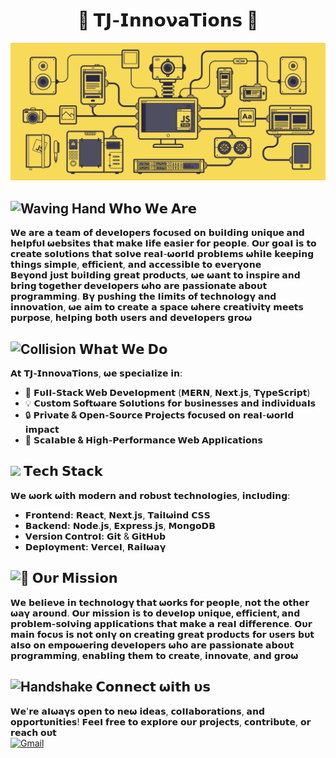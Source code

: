 <h1 align="center">💞 𝝩𝗝-𝗜𝗻𝗻𝗼𝝼𝗮𝝩𝗶𝗼𝗻𝘀 💞</h1>

![MasterHead](js-gifs.gif)

<h2><img src="https://raw.githubusercontent.com/Tarikul-Islam-Anik/Telegram-Animated-Emojis/main/People/Waving%20Hand.webp" alt="Waving Hand" width="30" height="30" /> 𝗪𝗵𝗼 𝗪𝗲 𝝖𝗿𝗲 </h2>


𝗪𝗲 𝗮𝗿𝗲 𝗮 𝘁𝗲𝗮𝗺 𝗼𝗳 𝗱𝗲𝝼𝗲𝝞𝗼𝗽𝗲𝗿𝘀 𝗳𝗼𝗰𝞄𝘀𝗲𝗱 𝗼𝗻 𝗯𝞄𝗶𝝞𝗱𝗶𝗻𝗴 **𝞄𝗻𝗶𝗾𝞄𝗲 𝗮𝗻𝗱 𝗵𝗲𝝞𝗽𝗳𝞄𝝞 𝞈𝗲𝗯𝘀𝗶𝘁𝗲𝘀** 𝘁𝗵𝗮𝘁 𝗺𝗮𝗸𝗲 𝝞𝗶𝗳𝗲 𝗲𝗮𝘀𝗶𝗲𝗿 𝗳𝗼𝗿 𝗽𝗲𝗼𝗽𝝞𝗲. 𝝤𝞄𝗿 𝗴𝗼𝗮𝝞 𝗶𝘀 𝘁𝗼 𝗰𝗿𝗲𝗮𝘁𝗲 𝘀𝗼𝝞𝞄𝘁𝗶𝗼𝗻𝘀 𝘁𝗵𝗮𝘁 𝘀𝗼𝝞𝝼𝗲 𝗿𝗲𝗮𝝞-𝞈𝗼𝗿𝝞𝗱 𝗽𝗿𝗼𝗯𝝞𝗲𝗺𝘀 𝞈𝗵𝗶𝝞𝗲 𝗸𝗲𝗲𝗽𝗶𝗻𝗴 𝘁𝗵𝗶𝗻𝗴𝘀 𝘀𝗶𝗺𝗽𝝞𝗲, 𝗲𝗳𝗳𝗶𝗰𝗶𝗲𝗻𝘁, 𝗮𝗻𝗱 𝗮𝗰𝗰𝗲𝘀𝘀𝗶𝗯𝝞𝗲 𝘁𝗼 𝗲𝝼𝗲𝗿𝝲𝗼𝗻𝗲  
𝗕𝗲𝝲𝗼𝗻𝗱 𝗷𝞄𝘀𝘁 𝗯𝞄𝗶𝝞𝗱𝗶𝗻𝗴 𝗴𝗿𝗲𝗮𝘁 𝗽𝗿𝗼𝗱𝞄𝗰𝘁𝘀, 𝞈𝗲 𝞈𝗮𝗻𝘁 𝘁𝗼 **𝗶𝗻𝘀𝗽𝗶𝗿𝗲 𝗮𝗻𝗱 𝗯𝗿𝗶𝗻𝗴 𝘁𝗼𝗴𝗲𝘁𝗵𝗲𝗿 𝗱𝗲𝝼𝗲𝝞𝗼𝗽𝗲𝗿𝘀** 𝞈𝗵𝗼 𝗮𝗿𝗲 𝗽𝗮𝘀𝘀𝗶𝗼𝗻𝗮𝘁𝗲 𝗮𝗯𝗼𝞄𝘁 𝗽𝗿𝗼𝗴𝗿𝗮𝗺𝗺𝗶𝗻𝗴. 𝗕𝝲 𝗽𝞄𝘀𝗵𝗶𝗻𝗴 𝘁𝗵𝗲 𝝞𝗶𝗺𝗶𝘁𝘀 𝗼𝗳 𝘁𝗲𝗰𝗵𝗻𝗼𝝞𝗼𝗴𝝲 𝗮𝗻𝗱 𝗶𝗻𝗻𝗼𝝼𝗮𝘁𝗶𝗼𝗻, 𝞈𝗲 𝗮𝗶𝗺 𝘁𝗼 𝗰𝗿𝗲𝗮𝘁𝗲 𝗮 𝘀𝗽𝗮𝗰𝗲 𝞈𝗵𝗲𝗿𝗲 𝗰𝗿𝗲𝗮𝘁𝗶𝝼𝗶𝘁𝝲 𝗺𝗲𝗲𝘁𝘀 𝗽𝞄𝗿𝗽𝗼𝘀𝗲, 𝗵𝗲𝝞𝗽𝗶𝗻𝗴 𝗯𝗼𝘁𝗵 𝞄𝘀𝗲𝗿𝘀 𝗮𝗻𝗱 𝗱𝗲𝝼𝗲𝝞𝗼𝗽𝗲𝗿𝘀 𝗴𝗿𝗼𝞈

<h2><img src="https://raw.githubusercontent.com/Tarikul-Islam-Anik/Telegram-Animated-Emojis/main/Symbols/Collision.webp" alt="Collision" width="30" height="30" /> 𝗪𝗵𝗮𝘁 𝗪𝗲 𝗗𝗼</h2>

𝝖𝘁 **𝝩𝗝-𝗜𝗻𝗻𝗼𝝼𝗮𝝩𝗶𝗼𝗻𝘀**, 𝞈𝗲 𝘀𝗽𝗲𝗰𝗶𝗮𝝞𝗶𝘇𝗲 𝗶𝗻:  
- 🚀 **𝗙𝞄𝝞𝝞-𝗦𝘁𝗮𝗰𝗸 𝗪𝗲𝗯 𝗗𝗲𝝼𝗲𝝞𝗼𝗽𝗺𝗲𝗻𝘁** (𝗠𝗘𝗥𝝢, 𝝢𝗲𝘅𝘁.𝗷𝘀, 𝝩𝝲𝗽𝗲𝗦𝗰𝗿𝗶𝗽𝘁)  
- 💡 **𝗖𝞄𝘀𝘁𝗼𝗺 𝗦𝗼𝗳𝘁𝞈𝗮𝗿𝗲 𝗦𝗼𝝞𝞄𝘁𝗶𝗼𝗻𝘀** 𝗳𝗼𝗿 𝗯𝞄𝘀𝗶𝗻𝗲𝘀𝘀𝗲𝘀 𝗮𝗻𝗱 𝗶𝗻𝗱𝗶𝝼𝗶𝗱𝞄𝗮𝝞𝘀  
- 🔒 **𝗣𝗿𝗶𝝼𝗮𝘁𝗲 & 𝝤𝗽𝗲𝗻-𝗦𝗼𝞄𝗿𝗰𝗲 𝗣𝗿𝗼𝗷𝗲𝗰𝘁𝘀** 𝗳𝗼𝗰𝞄𝘀𝗲𝗱 𝗼𝗻 𝗿𝗲𝗮𝝞-𝞈𝗼𝗿𝝞𝗱 𝗶𝗺𝗽𝗮𝗰𝘁  
- 🎯 **𝗦𝗰𝗮𝝞𝗮𝗯𝝞𝗲 & 𝗛𝗶𝗴𝗵-𝗣𝗲𝗿𝗳𝗼𝗿𝗺𝗮𝗻𝗰𝗲 𝗪𝗲𝗯 𝝖𝗽𝗽𝝞𝗶𝗰𝗮𝘁𝗶𝗼𝗻𝘀**  

<h2><img src = "https://i.pinimg.com/originals/3f/7e/4e/3f7e4eff7c96e9fe4b8b4b1ff3f7bdb5.gif" width = 4.0%> 𝝩𝗲𝗰𝗵 𝗦𝘁𝗮𝗰𝗸</h2>

𝗪𝗲 𝞈𝗼𝗿𝗸 𝞈𝗶𝘁𝗵 𝗺𝗼𝗱𝗲𝗿𝗻 𝗮𝗻𝗱 𝗿𝗼𝗯𝞄𝘀𝘁 𝘁𝗲𝗰𝗵𝗻𝗼𝝞𝗼𝗴𝗶𝗲𝘀, 𝗶𝗻𝗰𝝞𝞄𝗱𝗶𝗻𝗴:  
- **𝗙𝗿𝗼𝗻𝘁𝗲𝗻𝗱:** 𝗥𝗲𝗮𝗰𝘁, 𝝢𝗲𝘅𝘁.𝗷𝘀, 𝝩𝗮𝗶𝝞𝞈𝗶𝗻𝗱 𝗖𝗦𝗦  
- **𝗕𝗮𝗰𝗸𝗲𝗻𝗱:** 𝝢𝗼𝗱𝗲.𝗷𝘀, 𝗘𝘅𝗽𝗿𝗲𝘀𝘀.𝗷𝘀, 𝗠𝗼𝗻𝗴𝗼𝗗𝗕  
- **𝗩𝗲𝗿𝘀𝗶𝗼𝗻 𝗖𝗼𝗻𝘁𝗿𝗼𝝞:** 𝗚𝗶𝘁 & 𝗚𝗶𝘁𝗛𝞄𝗯  
- **𝗗𝗲𝗽𝝞𝗼𝝲𝗺𝗲𝗻𝘁:** 𝗩𝗲𝗿𝗰𝗲𝝞, 𝗥𝗮𝗶𝝞𝞈𝗮𝝲

<h2><img src="https://fonts.gstatic.com/s/e/notoemoji/latest/1f680/512.gif" alt="🚀" width="32" > 𝝤𝞄𝗿 𝗠𝗶𝘀𝘀𝗶𝗼𝗻</h2>

𝗪𝗲 𝗯𝗲𝝞𝗶𝗲𝝼𝗲 𝗶𝗻 **𝘁𝗲𝗰𝗵𝗻𝗼𝝞𝗼𝗴𝝲 𝘁𝗵𝗮𝘁 𝞈𝗼𝗿𝗸𝘀 𝗳𝗼𝗿 𝗽𝗲𝗼𝗽𝝞𝗲**, 𝗻𝗼𝘁 𝘁𝗵𝗲 𝗼𝘁𝗵𝗲𝗿 𝞈𝗮𝝲 𝗮𝗿𝗼𝞄𝗻𝗱. 𝝤𝞄𝗿 𝗺𝗶𝘀𝘀𝗶𝗼𝗻 𝗶𝘀 𝘁𝗼 𝗱𝗲𝝼𝗲𝝞𝗼𝗽 **𝞄𝗻𝗶𝗾𝞄𝗲, 𝗲𝗳𝗳𝗶𝗰𝗶𝗲𝗻𝘁, 𝗮𝗻𝗱 𝗽𝗿𝗼𝗯𝝞𝗲𝗺-𝘀𝗼𝝞𝝼𝗶𝗻𝗴 𝗮𝗽𝗽𝝞𝗶𝗰𝗮𝘁𝗶𝗼𝗻𝘀** 𝘁𝗵𝗮𝘁 𝗺𝗮𝗸𝗲 𝗮 𝗿𝗲𝗮𝝞 𝗱𝗶𝗳𝗳𝗲𝗿𝗲𝗻𝗰𝗲. 𝝤𝞄𝗿 𝗺𝗮𝗶𝗻 𝗳𝗼𝗰𝞄𝘀 𝗶𝘀 𝗻𝗼𝘁 𝗼𝗻𝝞𝝲 𝗼𝗻 𝗰𝗿𝗲𝗮𝘁𝗶𝗻𝗴 𝗴𝗿𝗲𝗮𝘁 𝗽𝗿𝗼𝗱𝞄𝗰𝘁𝘀 𝗳𝗼𝗿 𝞄𝘀𝗲𝗿𝘀 𝗯𝞄𝘁 𝗮𝝞𝘀𝗼 𝗼𝗻 **𝗲𝗺𝗽𝗼𝞈𝗲𝗿𝗶𝗻𝗴 𝗱𝗲𝝼𝗲𝝞𝗼𝗽𝗲𝗿𝘀** 𝞈𝗵𝗼 𝗮𝗿𝗲 𝗽𝗮𝘀𝘀𝗶𝗼𝗻𝗮𝘁𝗲 𝗮𝗯𝗼𝞄𝘁 𝗽𝗿𝗼𝗴𝗿𝗮𝗺𝗺𝗶𝗻𝗴, 𝗲𝗻𝗮𝗯𝝞𝗶𝗻𝗴 𝘁𝗵𝗲𝗺 𝘁𝗼 𝗰𝗿𝗲𝗮𝘁𝗲, 𝗶𝗻𝗻𝗼𝝼𝗮𝘁𝗲, 𝗮𝗻𝗱 𝗴𝗿𝗼𝞈

<h2><img src="https://raw.githubusercontent.com/Tarikul-Islam-Anik/Telegram-Animated-Emojis/main/People/Handshake.webp" alt="Handshake" width="35" height="35" /> 𝗖𝗼𝗻𝗻𝗲𝗰𝘁 𝞈𝗶𝘁𝗵 𝞄𝘀</h2>

𝗪𝗲'𝗿𝗲 𝗮𝝞𝞈𝗮𝝲𝘀 𝗼𝗽𝗲𝗻 𝘁𝗼 𝗻𝗲𝞈 𝗶𝗱𝗲𝗮𝘀, 𝗰𝗼𝝞𝝞𝗮𝗯𝗼𝗿𝗮𝘁𝗶𝗼𝗻𝘀, 𝗮𝗻𝗱 𝗼𝗽𝗽𝗼𝗿𝘁𝞄𝗻𝗶𝘁𝗶𝗲𝘀! 𝗙𝗲𝗲𝝞 𝗳𝗿𝗲𝗲 𝘁𝗼 𝗲𝘅𝗽𝝞𝗼𝗿𝗲 𝗼𝞄𝗿 𝗽𝗿𝗼𝗷𝗲𝗰𝘁𝘀, 𝗰𝗼𝗻𝘁𝗿𝗶𝗯𝞄𝘁𝗲, 𝗼𝗿 𝗿𝗲𝗮𝗰𝗵 𝗼𝞄𝘁  
[![Gmail](https://img.shields.io/badge/Gmail-D14836?style=for-the-badge&logo=gmail&logoColor=white)](mailto:mdjoy.javascript@gmail.com)
